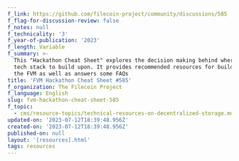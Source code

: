 ```yaml
---
f_link: https://github.com/filecoin-project/community/discussions/585
f_flag-for-discussion-review: false
f_notes: null
f_technicality: '3'
f_year-of-publication: '2023'
f_length: Variable
f_summary: >-
  This "Hackathon Cheat Sheet" explores the decision making behind where in the
  tech stack to build upon. It provides recommended resources for building on
  the FVM as well as answers some FAQs
title: 'FVM Hackathon Cheat Sheet #585'
f_organization: The Filecoin Project
f_language: English
slug: fvm-hackathon-cheat-sheet-585
f_topic:
  - cms/resource-topics/technical-resources-on-decentralized-storage.md
updated-on: '2023-07-12T18:39:48.956Z'
created-on: '2023-07-12T18:39:48.956Z'
published-on: null
layout: '[resources].html'
tags: resources
---
```



